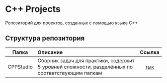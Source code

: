 # C++ Projects
Репозиторий для проектов, созданных с помощью языка С++

## Структура репозитория
|Папка|Описание|Ссылка|
|:-------------:|:------------------|:-----:|
|CPPStudio|Сборник задач для практики, содержит 5 уровней сложности, разделённых по соответствующим папкам|[тык](https://github.com/DanielPetrow/C_Plus_Plus_Projects/tree/main/CPPStudio)|
